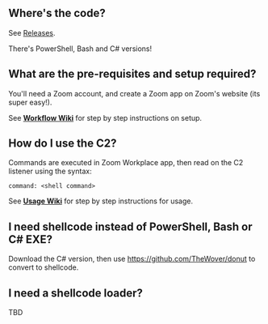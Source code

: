 ## Where's the code?
See [Releases](https://github.com/benlee105/PSZoomC2/releases).

There's PowerShell, Bash and C# versions!

## What are the pre-requisites and setup required?
You'll need a Zoom account, and create a Zoom app on Zoom's website (its super easy!).  
  
See [**Workflow Wiki**](https://github.com/benlee105/PSZoomC2/wiki/Workflow) for step by step instructions on setup.

## How do I use the C2?
Commands are executed in Zoom Workplace app, then read on the C2 listener using the syntax:  
  
`command: <shell command>`  

See [**Usage Wiki**](https://github.com/benlee105/PSZoomC2/wiki/Usage) for step by step instructions for usage.

## I need shellcode instead of PowerShell, Bash or C# EXE?
Download the C# version, then use https://github.com/TheWover/donut to convert to shellcode.

## I need a shellcode loader?
TBD
